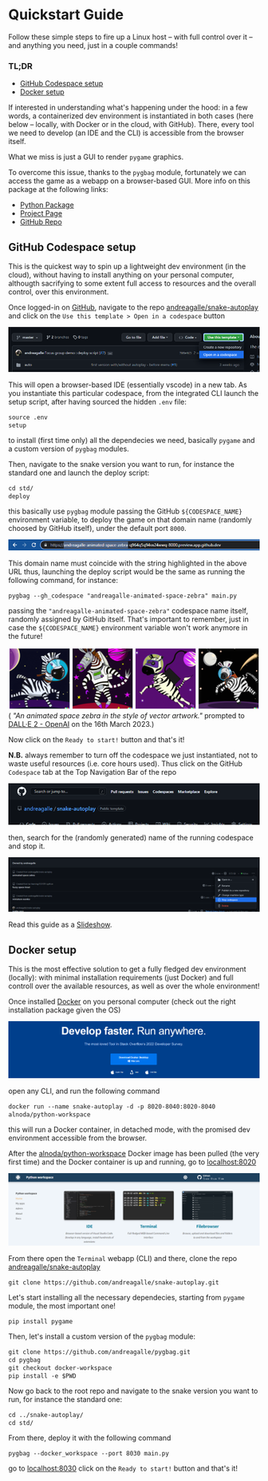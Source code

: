 # Quickstart Guide

Follow these simple steps to fire up a Linux host &ndash; with full control over it &ndash; and anything you need, just in a couple commands!

### TL;DR

- [GitHub Codespace setup](#github-codespace-setup)
- [Docker setup](#docker-setup)

If interested in understanding what's happening under the hood: in a few words, a containerized dev environment is instantiated in both cases (here below &ndash; locally, with Docker or in the cloud, with GitHub). There, every tool we need to develop (an IDE and the CLI) is accessible from the browser itself. 

What we miss is just a GUI to render `pygame` graphics.

To overcome this issue, thanks to the `pygbag` module, fortunately we can access the game as a webapp on a browser-based GUI. More info on this package at the following links:
- [Python Package](https://pypi.org/project/pygbag/)
- [Project Page](https://pygame-web.github.io/)
- [GitHub Repo](https://github.com/pygame-web/pygbag)

## GitHub Codespace setup

This is the quickest way to spin up a lightweight dev environment (in the cloud), without having to install anything on your personal computer, althougth sacrifying to some extent full access to resources and the overall control, over this environment.

Once logged-in on [GitHub](https://github.com/), navigate to the repo [andreagalle/snake-autoplay](https://github.com/andreagalle/snake-autoplay) and click on the `Use this template > Open in a codespace` button 

![Open Codespace](https://raw.githubusercontent.com/andreagalle/snake-autoplay/focus-group-demo/img/open_codespace.png)

This will open a browser-based IDE (essentially vscode) in a new tab. As you instantiate this particular codespace, from the integrated CLI launch the setup script, after having sourced the hidden `.env` file:

    source .env
    setup

to install (first time only) all the dependecies we need, basically `pygame` and a custom version of `pygbag` modules.

Then, navigate to the snake version you want to run, for instance the standard one and launch the deploy script:

    cd std/
    deploy

this basically use `pygbag` module passing the GitHub `${CODESPACE_NAME}` environment variable, to deploy the game on that domain name (randomly choosed by GitHub itself), under the default port `8000`.

![Open Codespace](https://raw.githubusercontent.com/andreagalle/snake-autoplay/focus-group-demo/img/url_codespace.png)

This domain name must coincide with the string highlighted in the above URL thus, launching the deploy script would be the same as running the following command, for instance:

    pygbag --gh_codespace "andreagalle-animated-space-zebra" main.py

passing the `"andreagalle-animated-space-zebra"` codespace name itself, randomly assigned by GitHub itself. That's important to remember, just in case the `${CODESPACE_NAME}` environment variable won't work anymore in the future!

![Open Codespace](https://raw.githubusercontent.com/andreagalle/snake-autoplay/focus-group-demo/img/animated_space_zebra.png)
( *"An animated space zebra in the style of vector artwork."* prompted to [DALL·E 2 - OpenAI](https://labs.openai.com/ ) on the 16th March 2023.)

Now click on the `Ready to start!` button and that's it!

**N.B.** always remember to turn off the codespace we just instantiated, not to waste useful resources (i.e. core hours used). Thus click on the GitHub `Codespace` tab at the Top Navigation Bar of the repo

![Open Codespace](https://raw.githubusercontent.com/andreagalle/snake-autoplay/focus-group-demo/img/bar_codespace.png)

then, search for the (randomly generated) name of the running codespace and stop it.

![Open Codespace](https://raw.githubusercontent.com/andreagalle/snake-autoplay/focus-group-demo/img/stop_codespace.png)

Read this guide as a <a href="quickstart.html">Slideshow</a>.

## Docker setup

This is the most effective solution to get a fully fledged dev environment (locally): with minimal installation requirements (just Docker) and full controll over the available resources, as well as over the whole environment!

Once installed [Docker](https://www.docker.com/) on you personal computer (check out the right installation package given the OS)

![Open Codespace](https://raw.githubusercontent.com/andreagalle/snake-autoplay/focus-group-demo/img/docker_download.png)

open any CLI, and run the following command

    docker run --name snake-autoplay -d -p 8020-8040:8020-8040 alnoda/python-workspace

this will run a Docker container, in detached mode, with the promised dev environment accessible from the browser.

After the [alnoda/python-workspace](https://hub.docker.com/r/alnoda/python-workspace) Docker image has been pulled (the very first time) and the Docker container is up and running, go to [localhost:8020](http://localhost:8020/)

![Open Codespace](https://raw.githubusercontent.com/andreagalle/snake-autoplay/focus-group-demo/img/docker_alnoda.png)

From there open the `Terminal` webapp (CLI) and there, clone the repo [andreagalle/snake-autoplay](https://github.com/andreagalle/snake-autoplay)

    git clone https://github.com/andreagalle/snake-autoplay.git

Let's start installing all the necessary dependecies, starting from `pygame` module, the most important one!

    pip install pygame

Then, let's install a custom version of the `pygbag` module:

    git clone https://github.com/andreagalle/pygbag.git
    cd pygbag
    git checkout docker-workspace
    pip install -e $PWD

Now go back to the root repo and navigate to the snake version you want to run, for instance the standard one:

    cd ../snake-autoplay/
    cd std/

From there, deploy it with the following command

    pygbag --docker_workspace --port 8030 main.py

go to [localhost:8030](http://localhost:8030/) click on the `Ready to start!` button and that's it!